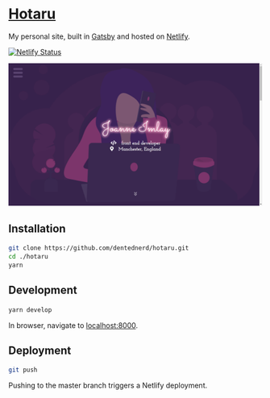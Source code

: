 # [Hotaru](https://joanneimlay.dev)

My personal site, built in [Gatsby](https://www.gatsbyjs.org/) and hosted on [Netlify](https:///www.netlify.com).

[![Netlify Status](https://api.netlify.com/api/v1/badges/5dafda63-13c3-41e3-bd7d-68c386fca16f/deploy-status)](https://app.netlify.com/sites/joanneimlay/deploys)

![Hotaru](./src/posts/images/hotaru.png)

## Installation

```sh
git clone https://github.com/dentednerd/hotaru.git
cd ./hotaru
yarn
```

## Development

```sh
yarn develop
```

In browser, navigate to [localhost:8000](http://localhost:8000).

## Deployment

```sh
git push
```

Pushing to the master branch triggers a Netlify deployment.
